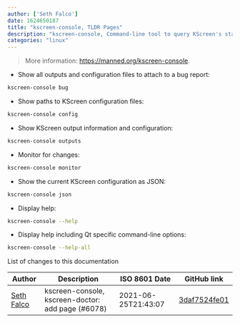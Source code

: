 ```yaml
---
author: ['Seth Falco']
date: 1624650187
title: "kscreen-console, TLDR Pages"
description: "kscreen-console, Command-line tool to query KScreen's status."
categories: "linux"
---
```

> More information: <https://manned.org/kscreen-console>.

- Show all outputs and configuration files to attach to a bug report:

```bash
kscreen-console bug
```

- Show paths to KScreen configuration files:

```bash
kscreen-console config
```

- Show KScreen output information and configuration:

```bash
kscreen-console outputs
```

- Monitor for changes:

```bash
kscreen-console monitor
```

- Show the current KScreen configuration as JSON:

```bash
kscreen-console json
```

- Display help:

```bash
kscreen-console --help
```

- Display help including Qt specific command-line options:

```bash
kscreen-console --help-all
```
List of changes to this documentation


Author | Description | ISO 8601 Date | GitHub link
------|-----|-----|-----
[Seth Falco](mailto:seth@falco.fun) | kscreen-console, kscreen-doctor: add page (#6078) | 2021-06-25T21:43:07 | [3daf7524fe01](https://github.com/tldr-pages/tldr/commit/3daf7524fe01e8ff1086b0b2e65731d2b0419960)

